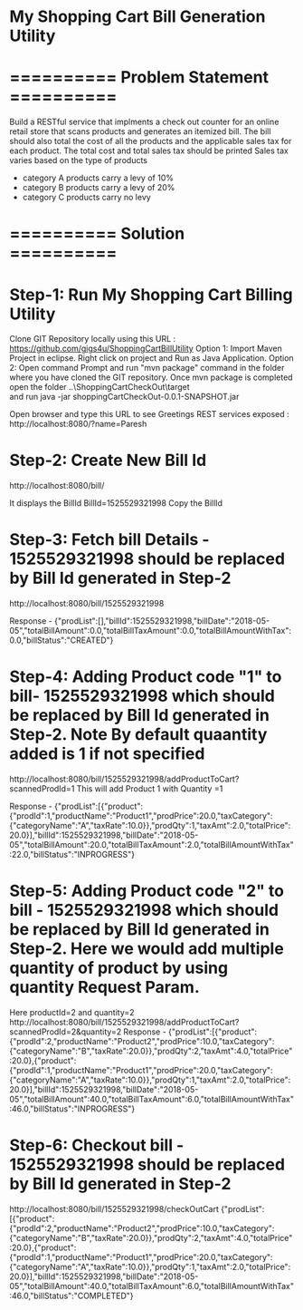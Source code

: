 # My Shopping Cart Bill Generation Utility

# ========== Problem Statement ========== 
Build a RESTful service that implments a check out counter for an online retail store that scans products and generates an itemized bill.
The bill should also total the cost of all the products and the applicable sales tax for each product.
The total cost and total sales tax should be printed
Sales tax varies based on the type of products
- category A products carry a levy of 10%
- category B products carry a levy of 20%
- category C products carry no levy

# ========== Solution ========== 

# Step-1: Run My Shopping Cart Billing Utility

Clone GIT Repository locally using this URL : https://github.com/gigs4u/ShoppingCartBillUtility
Option 1: Import Maven Project in eclipse. Right click on project and Run as Java Application.
Option 2: Open command Prompt and run "mvn package" command in the folder where you have cloned the GIT repository.
 Once mvn package is completed open the folder ..\ShoppingCartCheckOut\target\
 and run java -jar shoppingCartCheckOut-0.0.1-SNAPSHOT.jar

Open browser and type this URL to see Greetings REST services exposed : http://localhost:8080/?name=Paresh

# Step-2: Create New Bill Id

http://localhost:8080/bill/

It displays the BillId
BillId=1525529321998
Copy the BillId

# Step-3: Fetch bill Details - 1525529321998 should be replaced by Bill Id generated in Step-2
http://localhost:8080/bill/1525529321998

Response - {"prodList":[],"billId":1525529321998,"billDate":"2018-05-05","totalBillAmount":0.0,"totalBillTaxAmount":0.0,"totalBillAmountWithTax":0.0,"billStatus":"CREATED"}

# Step-4: Adding Product code "1" to bill- 1525529321998 which should be replaced by Bill Id generated in Step-2. Note By default quaantity added is 1 if not specified
http://localhost:8080/bill/1525529321998/addProductToCart?scannedProdId=1
This will add Product 1 with Quantity =1 

Response - {"prodList":[{"product":{"prodId":1,"productName":"Product1","prodPrice":20.0,"taxCategory":{"categoryName":"A","taxRate":10.0}},"prodQty":1,"taxAmt":2.0,"totalPrice":20.0}],"billId":1525529321998,"billDate":"2018-05-05","totalBillAmount":20.0,"totalBillTaxAmount":2.0,"totalBillAmountWithTax":22.0,"billStatus":"INPROGRESS"}

# Step-5: Adding Product code "2" to bill - 1525529321998 which should be replaced by Bill Id generated in Step-2. Here we would add multiple quantity of product by using quantity Request Param.

Here productId=2 and quantity=2
http://localhost:8080/bill/1525529321998/addProductToCart?scannedProdId=2&quantity=2
Response -
{"prodList":[{"product":{"prodId":2,"productName":"Product2","prodPrice":10.0,"taxCategory":{"categoryName":"B","taxRate":20.0}},"prodQty":2,"taxAmt":4.0,"totalPrice":20.0},{"product":{"prodId":1,"productName":"Product1","prodPrice":20.0,"taxCategory":{"categoryName":"A","taxRate":10.0}},"prodQty":1,"taxAmt":2.0,"totalPrice":20.0}],"billId":1525529321998,"billDate":"2018-05-05","totalBillAmount":40.0,"totalBillTaxAmount":6.0,"totalBillAmountWithTax":46.0,"billStatus":"INPROGRESS"}


# Step-6: Checkout bill - 1525529321998 should be replaced by Bill Id generated in Step-2
http://localhost:8080/bill/1525529321998/checkOutCart
{"prodList":[{"product":{"prodId":2,"productName":"Product2","prodPrice":10.0,"taxCategory":{"categoryName":"B","taxRate":20.0}},"prodQty":2,"taxAmt":4.0,"totalPrice":20.0},{"product":{"prodId":1,"productName":"Product1","prodPrice":20.0,"taxCategory":{"categoryName":"A","taxRate":10.0}},"prodQty":1,"taxAmt":2.0,"totalPrice":20.0}],"billId":1525529321998,"billDate":"2018-05-05","totalBillAmount":40.0,"totalBillTaxAmount":6.0,"totalBillAmountWithTax":46.0,"billStatus":"COMPLETED"}



